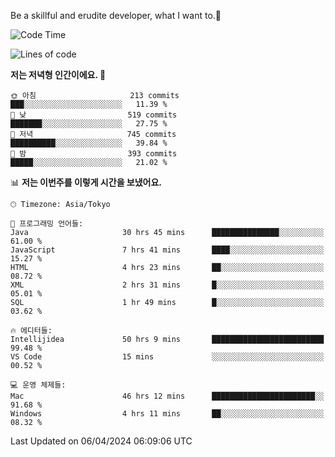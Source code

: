 Be a skillful and erudite developer, what I want to.👶

<!--START_SECTION:waka-->
![Code Time](http://img.shields.io/badge/Code%20Time-669%20hrs%2021%20mins-blue)

![Lines of code](https://img.shields.io/badge/%EC%A0%80%EB%8A%94%20%EC%97%AC%ED%83%9C%EA%B9%8C%EC%A7%80%20-1.1%20million%20%EC%A4%84%EC%9D%98%20%EC%BD%94%EB%93%9C%EB%A5%BC%20%EC%9E%91%EC%84%B1%ED%96%88%EC%96%B4%EC%9A%94.-blue)

**저는 저녁형 인간이에요. 🦉** 

```text
🌞 아침                     213 commits         ███░░░░░░░░░░░░░░░░░░░░░░   11.39 % 
🌆 낮　                     519 commits         ███████░░░░░░░░░░░░░░░░░░   27.75 % 
🌃 저녁                     745 commits         ██████████░░░░░░░░░░░░░░░   39.84 % 
🌙 밤　                     393 commits         █████░░░░░░░░░░░░░░░░░░░░   21.02 % 
```


📊 **저는 이번주를 이렇게 시간을 보냈어요.** 

```text
🕑︎ Timezone: Asia/Tokyo

💬 프로그래밍 언어들: 
Java                     30 hrs 45 mins      ███████████████░░░░░░░░░░   61.00 % 
JavaScript               7 hrs 41 mins       ████░░░░░░░░░░░░░░░░░░░░░   15.27 % 
HTML                     4 hrs 23 mins       ██░░░░░░░░░░░░░░░░░░░░░░░   08.72 % 
XML                      2 hrs 31 mins       █░░░░░░░░░░░░░░░░░░░░░░░░   05.01 % 
SQL                      1 hr 49 mins        █░░░░░░░░░░░░░░░░░░░░░░░░   03.62 % 

🔥 에디터들: 
Intellijidea             50 hrs 9 mins       █████████████████████████   99.48 % 
VS Code                  15 mins             ░░░░░░░░░░░░░░░░░░░░░░░░░   00.52 % 

💻 운영 체제들: 
Mac                      46 hrs 12 mins      ███████████████████████░░   91.68 % 
Windows                  4 hrs 11 mins       ██░░░░░░░░░░░░░░░░░░░░░░░   08.32 % 
```


 Last Updated on 06/04/2024 06:09:06 UTC
<!--END_SECTION:waka-->

